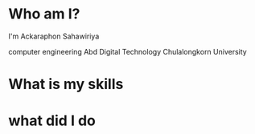 # Who am I?
I'm Ackaraphon Sahawiriya

computer engineering Abd Digital Technology Chulalongkorn University

# What is my skills

# what did I do 


